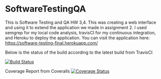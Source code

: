 # SoftwareTestingQA

This is Software Testing and QA HW 3,4. This was creating a web interface and using it to extend the application we made in assignment 2.
I used semgrep for my local code analysis, travisCI for my continuous integration, and Heroku to deploy the application.
You can visit the application here: https://software-testing-final.herokuapp.com/

Below is the status of the build according to the latest build from TravisCI

[![Build Status](https://travis-ci.org/CTMills/SoftwareTestingQA.svg?branch=main)](https://travis-ci.org/CTMills/SoftwareTestingQA)

Coverage Report from Coveralls [![Coverage Status](https://coveralls.io/repos/github/CTMills/SoftwareTestingQA/badge.svg?branch=main)](https://coveralls.io/github/CTMills/SoftwareTestingQA?branch=main)
